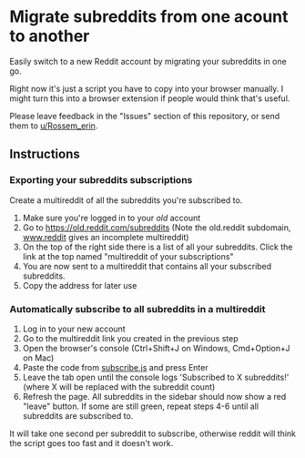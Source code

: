 # Migrate subreddits from one acount to another
Easily switch to a new Reddit account by migrating your subreddits in one go.

Right now it's just a script you have to copy into your browser manually. I might turn this into a browser extension if people would think that's useful.

Please leave feedback in the "Issues" section of this repository, or send them to [u/Rossem_erin](https://www.reddit.com/user/Rossem_erin/).

## Instructions

### Exporting your subreddits subscriptions
Create a multireddit of all the subreddits you're subscribed to.

1. Make sure you're logged in to your *old* account
2. Go to https://old.reddit.com/subreddits (Note the old.reddit subdomain, www.reddit gives an incomplete multireddit)
3. On the top of the right side there is a list of all your subreddits. Click the link at the top named "multireddit of your subscriptions"
4. You are now sent to a multireddit that contains all your subscribed subreddits.
5. Copy the address for later use

### Automatically subscribe to all subreddits in a multireddit

1. Log in to your new account
2. Go to the multireddit link you created in the previous step
3. Open the browser's console (Ctrl+Shift+J on Windows, Cmd+Option+J on Mac)
4. Paste the code from [subscribe.js](subscribe.js) and press Enter
5. Leave the tab open until the console logs 'Subscribed to X subreddits!' (where X will be replaced with the subreddit count)
6. Refresh the page. All subreddits in the sidebar should now show a red "leave" button. If some are still green, repeat steps 4-6 until all subreddits are subscribed to.

It will take one second per subreddit to subscribe, otherwise reddit will think the script goes too fast and it doesn't work.